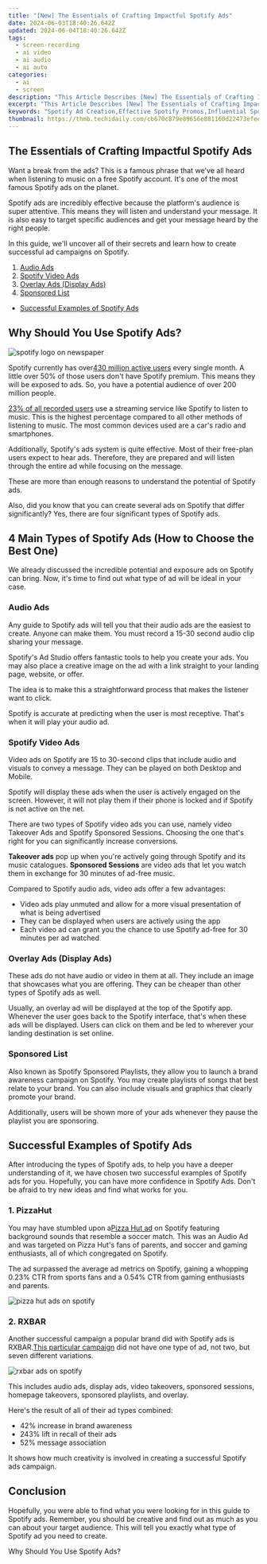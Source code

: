 ```yaml
---
title: "[New] The Essentials of Crafting Impactful Spotify Ads"
date: 2024-06-03T18:40:26.642Z
updated: 2024-06-04T18:40:26.642Z
tags: 
  - screen-recording
  - ai video
  - ai audio
  - ai auto
categories: 
  - ai
  - screen
description: "This Article Describes [New] The Essentials of Crafting Impactful Spotify Ads"
excerpt: "This Article Describes [New] The Essentials of Crafting Impactful Spotify Ads"
keywords: "Spotify Ad Creation,Effective Spotify Promos,Influential Spotify Campaigns,Crafting Spotify Hits,Impactful Spotify Marketing,Spotify Ad Strategies,Engaging Spotify Content"
thumbnail: https://thmb.techidaily.com/cb670c879e89656e881160d22473efee38dda114df0401fe96c31b4cf2882857.jpg
---
```


## The Essentials of Crafting Impactful Spotify Ads

Want a break from the ads? This is a famous phrase that we've all heard when listening to music on a free Spotify account. It's one of the most famous Spotify ads on the planet.

Spotify ads are incredibly effective because the platform's audience is super attentive. This means they will listen and understand your message. It is also easy to target specific audiences and get your message heard by the right people.

In this guide, we'll uncover all of their secrets and learn how to create successful ad campaigns on Spotify.

1. [Audio Ads](#part2-1)
2. [Spotify Video Ads](#part2-2)
3. [Overlay Ads (Display Ads)](#part2-3)
4. [Sponsored List](#part2-4)

* [Successful Examples of Spotify Ads](#part3)

## Why Should You Use Spotify Ads?

![spotify logo on newspaper](https://images.wondershare.com/filmora/article-images/2023/01/spotify-ads-1.jpg)

Spotify currently has over[430 million active users](https://www.businessofapps.com/data/spotify-statistics/) every single month. A little over 50% of those users don't have Spotify premium. This means they will be exposed to ads. So, you have a potential audience of over 200 million people.

[23% of all recorded users](https://headphonesaddict.com/listening-to-music-statistics/) use a streaming service like Spotify to listen to music. This is the highest percentage compared to all other methods of listening to music. The most common devices used are a car's radio and smartphones.

Additionally, Spotify's ads system is quite effective. Most of their free-plan users expect to hear ads. Therefore, they are prepared and will listen through the entire ad while focusing on the message.

These are more than enough reasons to understand the potential of Spotify ads.

Also, did you know that you can create several ads on Spotify that differ significantly? Yes, there are four significant types of Spotify ads.

## 4 Main Types of Spotify Ads (How to Choose the Best One)

We already discussed the incredible potential and exposure ads on Spotify can bring. Now, it's time to find out what type of ad will be ideal in your case.

### Audio Ads

Any guide to Spotify ads will tell you that their audio ads are the easiest to create. Anyone can make them. You must record a 15-30 second audio clip sharing your message.

Spotify's Ad Studio offers fantastic tools to help you create your ads. You may also place a creative image on the ad with a link straight to your landing page, website, or offer.

The idea is to make this a straightforward process that makes the listener want to click.

Spotify is accurate at predicting when the user is most receptive. That's when it will play your audio ad.

### Spotify Video Ads

Video ads on Spotify are 15 to 30-second clips that include audio and visuals to convey a message. They can be played on both Desktop and Mobile.

Spotify will display these ads when the user is actively engaged on the screen. However, it will not play them if their phone is locked and if Spotify is not active on the net.

There are two types of Spotify video ads you can use, namely video Takeover Ads and Spotify Sponsored Sessions. Choosing the one that's right for you can significantly increase conversions.

**Takeover ads** pop up when you're actively going through Spotify and its music catalogues. **Sponsored Sessions** are video ads that let you watch them in exchange for 30 minutes of ad-free music.

Compared to Spotify audio ads, video ads offer a few advantages:

* Video ads play unmuted and allow for a more visual presentation of what is being advertised
* They can be displayed when users are actively using the app
* Each video ad can grant you the chance to use Spotify ad-free for 30 minutes per ad watched

### Overlay Ads (Display Ads)

These ads do not have audio or video in them at all. They include an image that showcases what you are offering. They can be cheaper than other types of Spotify ads as well.

Usually, an overlay ad will be displayed at the top of the Spotify app. Whenever the user goes back to the Spotify interface, that's when these ads will be displayed. Users can click on them and be led to wherever your landing destination is set online.

### Sponsored List

Also known as Spotify Sponsored Playlists, they allow you to launch a brand awareness campaign on Spotify. You may create playlists of songs that best relate to your brand. You can also include visuals and graphics that clearly promote your brand.

Additionally, users will be shown more of your ads whenever they pause the playlist you are sponsoring.

## Successful Examples of Spotify Ads

After introducing the types of Spotify ads, to help you have a deeper understanding of it, we have chosen two successful examples of Spotify ads for you. Hopefully, you can have more confidence in Spotify Ads. Don't be afraid to try new ideas and find what works for you.

### 1\. PizzaHut

You may have stumbled upon a[Pizza Hut ad](https://ads.spotify.com/en-US/inspiration/pizza-hut-ad-studio-case-study/) on Spotify featuring background sounds that resemble a soccer match. This was an Audio Ad and was targeted on Pizza Hut's fans of parents, and soccer and gaming enthusiasts, all of which congregated on Spotify.

The ad surpassed the average ad metrics on Spotify, gaining a whopping 0.23% CTR from sports fans and a 0.54% CTR from gaming enthusiasts and parents.

![pizza hut ads on spotify](https://images.wondershare.com/filmora/article-images/2023/01/spotify-ads-2.jpg)

### 2\. RXBAR

Another successful campaign a popular brand did with Spotify ads is RXBAR.[This particular campaign](https://ads.spotify.com/en-US/inspiration/rxbar-gets-healthy-boost-from-playful-campaign/) did not have one type of ad, not two, but seven different variations.

![rxbar ads on spotify](https://images.wondershare.com/filmora/article-images/2023/01/spotify-ads-3.jpg)

This includes audio ads, display ads, video takeovers, sponsored sessions, homepage takeovers, sponsored playlists, and overlay.

Here's the result of all of their ad types combined:

* 42% increase in brand awareness
* 243% lift in recall of their ads
* 52% message association

It shows how much creativity is involved in creating a successful Spotify ads campaign.

## Conclusion

Hopefully, you were able to find what you were looking for in this guide to Spotify ads. Remember, you should be creative and find out as much as you can about your target audience. This will tell you exactly what type of Spotify ad you need to create.

Why Should You Use Spotify Ads?

<ins class="adsbygoogle"
     style="display:block"
     data-ad-format="autorelaxed"
     data-ad-client="ca-pub-7571918770474297"
     data-ad-slot="1223367746"></ins>

<ins class="adsbygoogle"
     style="display:block"
     data-ad-format="autorelaxed"
     data-ad-client="ca-pub-7571918770474297"
     data-ad-slot="1223367746"></ins>



<ins class="adsbygoogle"
     style="display:block"
     data-ad-client="ca-pub-7571918770474297"
     data-ad-slot="8358498916"
     data-ad-format="auto"
     data-full-width-responsive="true"></ins>



